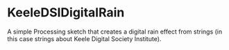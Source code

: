 # KeeleDSIDigitalRain
A simple Processing sketch that creates a digital rain effect from strings (in this case strings about Keele Digital Society Institute).
